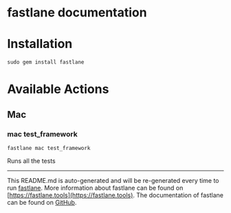 fastlane documentation
================
# Installation
```
sudo gem install fastlane
```
# Available Actions
## Mac
### mac test_framework
```
fastlane mac test_framework
```
Runs all the tests

----

This README.md is auto-generated and will be re-generated every time to run [fastlane](https://fastlane.tools).
More information about fastlane can be found on [https://fastlane.tools](https://fastlane.tools).
The documentation of fastlane can be found on [GitHub](https://github.com/fastlane/fastlane/tree/master/fastlane).